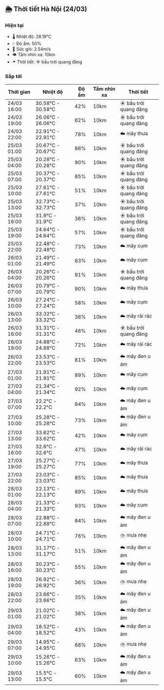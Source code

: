 ## 🌦️ Thời tiết Hà Nội (24/03)

### Hiện tại

- 🌡️ Nhiệt độ: 28.19℃
- 💦 Độ ẩm: 50%
- 💨 Sức gió: 2.54m/s
- 👁️ Tầm nhìn xa: 10km
- ☂️ Thời tiết: ☀️ bầu trời quang đãng

### Sắp tới

| Thời gian | Nhiệt độ | Độ ẩm | Tầm nhìn xa | Thời tiết |
| --- | --- | --- | --- | --- |
| 24/03 16:00 | 30.58℃ - 30.58℃ | 42% | 10km | ☀️ bầu trời quang đãng |
| 24/03 19:00 | 26.06℃ - 26.06℃ | 62% | 10km | ☀️ bầu trời quang đãng |
| 24/03 22:00 | 22.91℃ - 22.91℃ | 78% | 10km | ☁️ mây thưa |
| 25/03 01:00 | 20.67℃ - 20.67℃ | 86% | 10km | ☀️ bầu trời quang đãng |
| 25/03 04:00 | 20.28℃ - 20.28℃ | 90% | 10km | ☀️ bầu trời quang đãng |
| 25/03 07:00 | 20.37℃ - 20.37℃ | 85% | 10km | ☀️ bầu trời quang đãng |
| 25/03 10:00 | 27.61℃ - 27.61℃ | 51% | 10km | ☀️ bầu trời quang đãng |
| 25/03 13:00 | 32.73℃ - 32.73℃ | 37% | 10km | ☀️ bầu trời quang đãng |
| 25/03 16:00 | 31.9℃ - 31.9℃ | 36% | 10km | ☀️ bầu trời quang đãng |
| 25/03 19:00 | 24.64℃ - 24.64℃ | 57% | 10km | ☀️ bầu trời quang đãng |
| 25/03 22:00 | 22.48℃ - 22.48℃ | 73% | 10km | ☁️ mây cụm |
| 26/03 01:00 | 21.49℃ - 21.49℃ | 83% | 10km | ☁️ mây cụm |
| 26/03 04:00 | 20.26℃ - 20.26℃ | 91% | 10km | ☀️ bầu trời quang đãng |
| 26/03 07:00 | 20.79℃ - 20.79℃ | 90% | 10km | ☁️ mây thưa |
| 26/03 10:00 | 27.24℃ - 27.24℃ | 58% | 10km | ☁️ mây cụm |
| 26/03 13:00 | 33.32℃ - 33.32℃ | 38% | 10km | ☁️ mây rải rác |
| 26/03 16:00 | 31.31℃ - 31.31℃ | 46% | 10km | ☀️ bầu trời quang đãng |
| 26/03 19:00 | 24.88℃ - 24.88℃ | 72% | 10km | ☁️ mây rải rác |
| 26/03 22:00 | 23.53℃ - 23.53℃ | 81% | 10km | ☁️ mây đen u ám |
| 27/03 01:00 | 21.91℃ - 21.91℃ | 89% | 10km | ☁️ mây cụm |
| 27/03 04:00 | 21.34℃ - 21.34℃ | 92% | 10km | ☁️ mây cụm |
| 27/03 07:00 | 22.2℃ - 22.2℃ | 84% | 10km | ☁️ mây đen u ám |
| 27/03 10:00 | 25.28℃ - 25.28℃ | 73% | 10km | ☁️ mây đen u ám |
| 27/03 13:00 | 33.62℃ - 33.62℃ | 42% | 10km | ☁️ mây cụm |
| 27/03 16:00 | 32.6℃ - 32.6℃ | 47% | 10km | ☁️ mây rải rác |
| 27/03 19:00 | 25.27℃ - 25.27℃ | 77% | 10km | ☁️ mây thưa |
| 27/03 22:00 | 23.03℃ - 23.03℃ | 85% | 10km | ☁️ mây thưa |
| 28/03 01:00 | 22.13℃ - 22.13℃ | 89% | 10km | ☁️ mây thưa |
| 28/03 04:00 | 21.33℃ - 21.33℃ | 93% | 10km | ☁️ mây cụm |
| 28/03 07:00 | 22.88℃ - 22.88℃ | 84% | 10km | ☁️ mây đen u ám |
| 28/03 10:00 | 24.71℃ - 24.71℃ | 76% | 10km | ⛈️ mưa nhẹ |
| 28/03 13:00 | 31.17℃ - 31.17℃ | 51% | 10km | ☁️ mây đen u ám |
| 28/03 16:00 | 30.23℃ - 30.23℃ | 55% | 10km | ☁️ mây đen u ám |
| 28/03 19:00 | 26.92℃ - 26.92℃ | 36% | 10km | ⛈️ mưa nhẹ |
| 28/03 22:00 | 23.66℃ - 23.66℃ | 35% | 10km | ☁️ mây đen u ám |
| 29/03 01:00 | 21.02℃ - 21.02℃ | 38% | 10km | ☁️ mây đen u ám |
| 29/03 04:00 | 18.52℃ - 18.52℃ | 43% | 10km | ☁️ mây đen u ám |
| 29/03 07:00 | 14.95℃ - 14.95℃ | 68% | 10km | ⛈️ mưa nhẹ |
| 29/03 10:00 | 15.26℃ - 15.26℃ | 63% | 10km | ☁️ mây đen u ám |
| 29/03 13:00 | 15.5℃ - 15.5℃ | 60% | 10km | ☁️ mây đen u ám |
